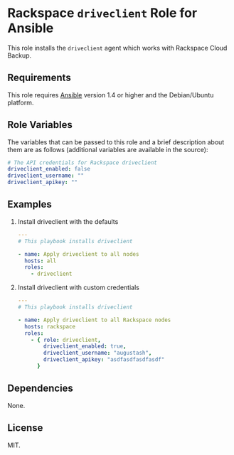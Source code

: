 # Rackspace `driveclient` Role for Ansible

This role installs the `driveclient` agent which works with Rackspace Cloud Backup.

## Requirements

This role requires [Ansible](http://www.ansibleworks.com/) version 1.4 or higher and the Debian/Ubuntu platform.

## Role Variables

The variables that can be passed to this role and a brief description about
them are as follows (additional variables are available in the source):

```yaml
# The API credentials for Rackspace driveclient
driveclient_enabled: false
driveclient_username: ""
driveclient_apikey: ""
```

## Examples

1. Install driveclient with the defaults

    ```yaml
    ---
    # This playbook installs driveclient

    - name: Apply driveclient to all nodes
      hosts: all
      roles:
        - driveclient
    ```

2. Install driveclient with custom credentials

    ```yaml
    ---
    # This playbook installs driveclient

    - name: Apply driveclient to all Rackspace nodes
      hosts: rackspace
      roles:
        - { role: driveclient,
            driveclient_enabled: true,
            driveclient_username: "augustash",
            driveclient_apikey: "asdfasdfasdfasdf"
          }
    ```

## Dependencies

None.

## License

MIT.
